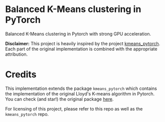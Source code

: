 # Balanced K-Means clustering in PyTorch

Balanced K-Means clustering in Pytorch with strong GPU acceleration.

**Disclaimer:** This project is heavily inspired by the project [kmeans_pytorch](https://github.com/subhadarship/kmeans_pytorch). Each part of the original implementation is combined with the appropriate attribution.


# Credits
This implementation extends the package `kmeans_pytorch` which contains the
implementation of the original Lloyd's K-means algorithm in Pytorch. You can check (and star!)
the original package [here](https://github.com/subhadarship/kmeans_pytorch).


For licensing of this project, please refer to this repo as well as the `kmeans_pytorch` repo.
